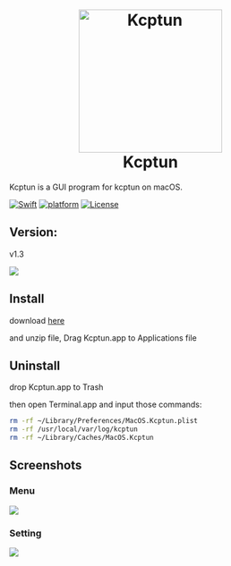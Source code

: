 <h1 align="center">
  <img src="https://github.com/paradiseduo/Kcptun/blob/master/img/icon.png" alt="Kcptun" width="256">
  <br>
  Kcptun
  <br>
</h1>


Kcptun is a GUI program for kcptun on macOS.

[![Swift](https://img.shields.io/badge/swift-5.2-orange.svg)](https://swift.org/)
[![platform](https://img.shields.io/badge/platform-macOS-green.svg)](https://github.com/MobSF/Mobile-Security-Framework-MobSF/)
[![License](https://img.shields.io/:license-GPL--3.0--only-blue.svg)](https://www.gnu.org/licenses/gpl-3.0.html)

## Version:

v1.3

![](https://github.com/paradiseduo/Kcptun/blob/master/img/version.png)



## Install
download [here](https://github.com/paradiseduo/Kcptun/releases)

and unzip file, Drag Kcptun.app to Applications file

## Uninstall
drop Kcptun.app to Trash

then open Terminal.app and input those commands:
```bash
rm -rf ~/Library/Preferences/MacOS.Kcptun.plist
rm -rf /usr/local/var/log/kcptun
rm -rf ~/Library/Caches/MacOS.Kcptun
```

## Screenshots

### Menu
![](https://github.com/paradiseduo/Kcptun/blob/master/img/menu.png)

### Setting
![](https://github.com/paradiseduo/Kcptun/blob/master/img/setting.png)
